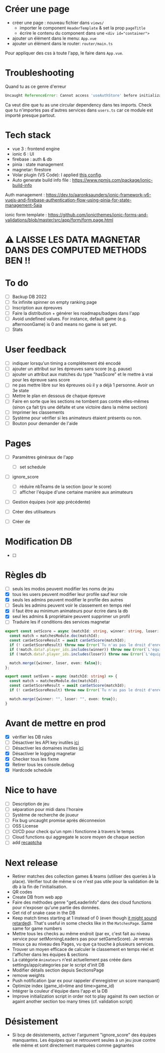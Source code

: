 # Créer une page

- créer une page : nouveau fichier dans `views/`
  - importer le component `HeaderTemplate` & set la prop `pageTitle` 
  - écrire le contenu du component dans une `<div id="container">`
- ajouter un élément dans le menu: `App.vue`
- ajouter un élément dans le router:  `router/main.ts`

Pour appliquer des css à toute l'app, le faire dans `App.vue`.

# Troubleshooting

Quand tu as ce genre d'erreur 

````javascript
Uncaught ReferenceError: Cannot access 'useAuthStore' before initialization
````

Ca veut dire que tu as une circular dependency dans tes imports. Check que tu n'importes pas d'autres services dans `users.ts` car ce module est importé presque partout.

# Tech stack

- vue 3 : frontend engine
- ionic 6 : UI 
- firebase : auth & db
- pinia : state management
- magnetar: firestore 
- Volar plugin (VS Code): I applied [this config](https://github.com/johnsoncodehk/volar/discussions/471).
- Auto generate build info file : https://www.npmjs.com/package/ionic-build-info



Auth management : https://dev.to/aaronksaunders/ionic-framework-v6-vuejs-and-firebase-authentication-flow-using-pinia-for-state-management-5aia

ionic form template : https://github.com/ionicthemes/ionic-forms-and-validations/blob/master/src/app/form/form.page.html

# ⚠ LAISSE LES DATA MAGNETAR DANS DES COMPUTED METHODS BEN !!

# To do 

- [ ] Backup DB 2022
- [ ] fix infinite spinner on empty ranking page
- [ ] Inscription aux épreuves
- [ ] Faire la distribution + générer les roadmaps/badges dans l'app
- [ ] Avoid undefined values. For instance, default game (e.g. afternoonGame) is 0 and means no game is set yet.
- [ ] Stats

# User feedback

- [ ] indiquer lorsqu'un timing a complétement été encodé
- [ ] ajouter un attribut sur les épreuves sans score (e.g. pause)
- [ ] ajouter un attribut aux matches du type "hasScore" et le mettre à vrai pour les épreuve sans score
- [ ] ne pas mettre libre sur les épreuves où il y a déjà 1 personne. Avoir un 3e state
- [ ] Mettre le plan en dessous de chaque épreuve
- [ ] Faire en sorte que les sections ne tombent pas contre elles-mêmes (sinon ça fait tjrs une défaite et une victoire dans la même section)
- [ ] Imprimer les classements
- [ ] Système pour vérifier si les animateurs étaient présents ou non.
- [ ] Bouton pour demander de l'aide

# Pages

- [ ] Paramètres généraux de l'app

  - [ ] set schedule
- [ ] ignore_score

  - [ ] réduire nbTeams de la section (pour le score)
  - [ ] afficher l'équipe d'une certaine manière aux animateurs
- [ ] Gestion équipes (voir app précédente)
- [ ] Créer des utilisateurs
- [ ] Créer de

# Modification DB

- [ ] 

# Règles db

- [ ] seuls les modos peuvent modifier les noms de jeu
- [x] tous les users peuvent modifier leur profile sauf leur role
- [x] seuls les admins peuvent modifier le profile des autres
- [ ] Seuls les admins peuvent voir le classement en temps réel
- [x] il faut être au minimum animateurs pour écrire dans la db
- [x] seul les admins & propriétaire peuvent supprimer un profil
- [ ] Traduire les if conditions des services magnetar

````typescript
export const setScore = async (matchId: string, winner: string, loser: string) => {
  const match = matchesModule.doc(matchId);
  const canSetScoreResult = await canSetScore(matchId);
  if (! canSetScoreResult) throw new Error(`Tu n'as pas le droit d'enregister de scores à l'épreuve ${match.data?.game_id}`);
  if (!match.data?.player_ids.includes(winner)) throw new Error(`L'équipe ${winner} n'est pas assignée à cette épreuve`);
  if (!match.data?.player_ids.includes(loser)) throw new Error(`L'équipe ${loser} n'est pas assignée à cette épreuve`);

  match.merge({winner, loser, even: false});
};

export const setEven = async (matchId: string) => {
  const match = matchesModule.doc(matchId);
  const canSetScoreResult = await canSetScore(matchId);
  if (! canSetScoreResult) throw new Error(`Tu n'as pas le droit d'enregister de scores à l'épreuve ${match.data?.game_id}`);

  match.merge({winner: "", loser: "", even: true});
}
````

# Avant de mettre en prod

- [x] vérifier les DB rules
- [ ] Désactiver les API key inutiles [ici](https://console.cloud.google.com/apis/credentials?project=badenbattle-a0dec)
- [ ] Désactiver les domaines inutiles [ici](https://console.firebase.google.com/u/0/project/badenbattle-a0dec/authentication/providers)
- [x] Désactiver le logging magnetar
- [x] Checker tous les fixme
- [x] Retirer tous les console.debug
- [x] Hardcode schedule

# Nice to have

- [ ] Description de jeu
- [ ] séparation pour midi dans l'horaire
- [ ] Système de recherche de joueur
- [ ] Fix bug uncaught promise après déconnexion
- [ ] OSS License
- [ ] CI/CD pour check qu'un npm i fonctionne à travers le temps
- [ ] Cloud functions qui aggregate le score moyen de chaque section
- [ ] add [recaptcha](https://firebase.google.com/docs/app-check/web/recaptcha-provider?authuser=1&hl=fr)

# Next release

- Retirer matches des collection games & teams (utiliser des queries à la place). Vérifier tout de même si ce n'est pas utile pour la validation de la db à la fin de l'initialisation.
- QR codes
- Create DB from web app
- Faire des méthodes genre "getLeaderInfo" dans des cloud functions pour n'exposer qu'une partie des données.
- Get rid of snake case in the DB
- Keep match times starting at 1 instead of 0 (even though [it might sound retarded](https://preview.redd.it/iwnqgrrbls5z.png?auto=webp&s=746c0b97fbb5ba8effbe596ad9f2e5c38832bea2)). That's useful in some checks like in the `MatchesPage`. Same same for game numbers
- Mettre tous les checks au même endroit (par ex, c'est fait au niveau service pour setMorningLeaders pas pour setGameScore). Je verrais mieux ça au niveau des Pages, vu que ça touche à plusieurs services.
- Trouver un moyen efficace de calculer le classement en temps réel et l'afficher dans les équipes & sections
- La catégorie `Animateurs` n'est actuellement pas créée dans settings/app/categories par le script d'init DB 
- Modifier détails section depuis SectionsPage
- remove weights
- Push notification (par ex pour rappeler d'enregistrer un score manquant)
- Optimize index (game_id>time and time>game_id)
- Intégrer la couleur d'équipe dans l'app et la DB
- Improve initialization script in order not to play against its own section or againt another section too many times (cf. validation script)

# Désistement

- Si bcp de désistements, activer l'argument "ignore_score" des équipes manquantes. Les équipes qui se retrouvent seules à un jeu joue contre elle même et sont directement marquées comme gagnantes